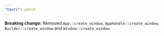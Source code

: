 ```yaml
---
"tauri": patch
---
```


**Breaking change:** Removed `App::create_window`, `AppHandle::create_window`, `Builder::create_window` and `Window::create_window`.
